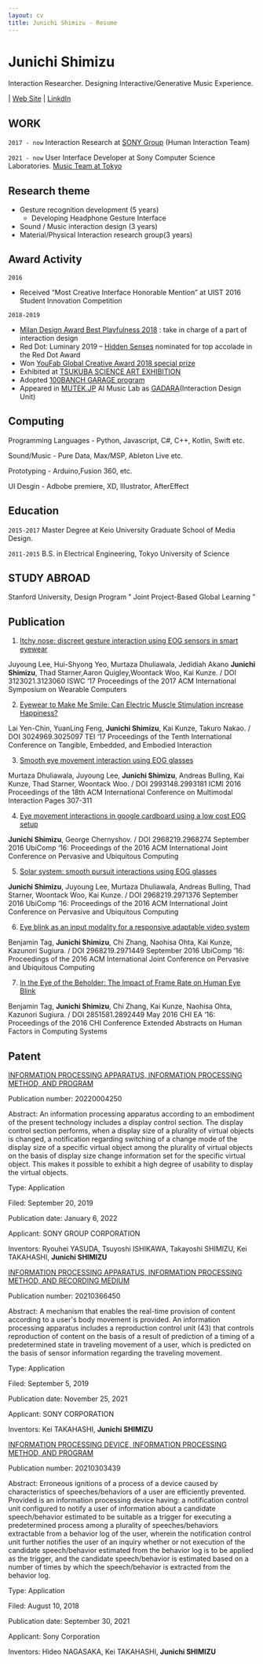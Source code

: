 ```yaml
---
layout: cv
title: Junichi Shimizu - Resume
---
```

# Junichi Shimizu

Interaction Researcher. Designing Interactive/Generative Music Experience.

<div id="webaddress">
| <a href="https://junichishmz.com/">Web Site</a>
| <a href="https://www.linkedin.com/in/junichishmz/">LinkdIn</a>
</div>


## WORK

`2017 - now`
Interaction Research at [SONY Group](https://www.sony.com/en/SonyInfo/research/research-areas/human_interaction/) (Human Interaction Team)

`2021 - now`
User Interface Developer at Sony Computer Science Laboratories. [Music Team at Tokyo](https://www.flow-machines.com/)


## Research theme

- Gesture recognition development (5 years)
  - Developing Headphone Gesture Interface
- Sound / Music interaction design (3 years)
- Material/Physical Interaction research group(3 years)


## Award Activity

`2016`
- Received “Most Creative Interface Honorable Mention” at UIST 2016 Student Innovation Competition

`2018-2019`
- [Milan Design Award Best Playfulness 2018](https://archivio.fuorisalone.it/2018/it/percorso/13/milano-design-award) : take in charge of a part of interaction design
- Red Dot: Luminary 2019 – [Hidden Senses](https://www.youtube.com/watch?v=DziZamGvqzw) nominated for top accolade in the Red Dot Award
- Won [YouFab Global Creative Award 2018 special prize](https://www.youfab.info/2018/winners/hack-the-natural-objects?lang=ja)
- Exhibited at [TSUKUBA SCIENCE ART EXHIBITION](https://www.youtube.com/watch?v=5LXhRhczAdc)
- Adopted [100BANCH GARAGE program](https://100banch.com/projects/19809/)
- Appeared in [MUTEK.JP](https://tokyo.mutek.org/en/past-editions/edition-2019) AI Music Lab as [GADARA](http://gadara.io/)(Interaction Design Unit)



## Computing

Programming Languages - Python, Javascript, C#, C++, Kotlin, Swift etc.

Sound/Music - Pure Data, Max/MSP, Ableton Live etc.

Prototyping - Arduino,Fusion 360, etc.

UI Desgin - Adbobe premiere, XD, Illustrator, AfterEffect

## Education

`2015-2017`
Master Degree at Keio University Graduate School of Media Design.

`2011-2015`
B.S. in Electrical Engineering, Tokyo University of Science

## STUDY ABROAD
Stanford University, Design Program ” Joint Project-Based Global Learning ”


## Publication
1. [Itchy nose: discreet gesture interaction using EOG sensors in smart eyewear](https://dl.acm.org/doi/10.1145/3123021.3123060)

Juyoung Lee, Hui-Shyong Yeo, Murtaza Dhuliawala, Jedidiah Akano **Junichi Shimizu**, Thad Starner,Aaron Quigley,Woontack Woo, Kai Kunze. / DOI 3123021.3123060
ISWC ‘17 Proceedings of the 2017 ACM International Symposium on Wearable Computers


2. [Eyewear to Make Me Smile: Can Electric Muscle Stimulation increase Happiness?](https://dl.acm.org/doi/10.1145/3024969.3025097)

Lai Yen-Chin, YuanLing Feng, **Junichi Shimizu**, Kai Kunze, Takuro Nakao. / DOI 3024969.3025097
TEI ‘17 Proceedings of the Tenth International Conference on Tangible, Embedded, and Embodied Interaction


3. [Smooth eye movement interaction using EOG glasses](https://dl.acm.org/doi/10.1145/2993148.2993181)

Murtaza Dhuliawala, Juyoung Lee, **Junichi Shimizu**, Andreas Bulling, Kai Kunze, Thad Starner, Woontack Woo. / DOI 2993148.2993181
ICMI 2016 Proceedings of the 18th ACM International Conference on Multimodal Interaction Pages 307-311


4. [Eye movement interactions in google cardboard using a low cost EOG setup](https://dl.acm.org/doi/10.1145/2968219.2968274)

**Junichi Shimizu**, George Chernyshov. / DOI 2968219.2968274
September 2016 UbiComp ‘16: Proceedings of the 2016 ACM International Joint Conference on Pervasive and Ubiquitous Computing


5. [Solar system: smooth pursuit interactions using EOG glasses](https://dl.acm.org/doi/10.1145/2968219.2971376)

**Junichi Shimizu**, Juyoung Lee, Murtaza Dhuliawala, Andreas Bulling, Thad Starner, Woontack Woo, Kai Kunze. / DOI 2968219.2971376
September 2016 UbiComp ‘16: Proceedings of the 2016 ACM International Joint Conference on Pervasive and Ubiquitous Computing


6. [Eye blink as an input modality for a responsive adaptable video system](https://dl.acm.org/doi/10.1145/2968219.2971449)

Benjamin Tag, **Junichi Shimizu**, Chi Zhang, Naohisa Ohta, Kai Kunze, Kazunori Sugiura. / DOI 2968219.2971449
September 2016 UbiComp ‘16: Proceedings of the 2016 ACM International Joint Conference on Pervasive and Ubiquitous Computing


7. [In the Eye of the Beholder: The Impact of Frame Rate on Human Eye Blink](https://dl.acm.org/doi/10.1145/2851581.2892449)

Benjamin Tag, **Junichi Shimizu**, Chi Zhang, Kai Kunze, Naohisa Ohta, Kazunori Sugiura. / DOI 2851581.2892449
May 2016 CHI EA ‘16: Proceedings of the 2016 CHI Conference Extended Abstracts on Human Factors in Computing Systems




## Patent
[INFORMATION PROCESSING APPARATUS, INFORMATION PROCESSING METHOD, AND PROGRAM](https://patents.justia.com/patent/20220004250)

Publication number: 20220004250

Abstract: An information processing apparatus according to an embodiment of the present technology includes a display control section. The display control section performs, when a display size of a plurality of virtual objects is changed, a notification regarding switching of a change mode of the display size of a specific virtual object among the plurality of virtual objects on the basis of display size change information set for the specific virtual object. This makes it possible to exhibit a high degree of usability to display the virtual objects.

Type: Application

Filed: September 20, 2019

Publication date: January 6, 2022

Applicant: SONY GROUP CORPORATION

Inventors: Ryouhei YASUDA, Tsuyoshi ISHIKAWA, Takayoshi SHIMIZU, Kei TAKAHASHI, **Junichi SHIMIZU**


[INFORMATION PROCESSING APPARATUS, INFORMATION PROCESSING METHOD, AND RECORDING MEDIUM](https://patents.justia.com/patent/20210366450)

Publication number: 20210366450

Abstract: A mechanism that enables the real-time provision of content according to a user's body movement is provided. An information processing apparatus includes a reproduction control unit (43) that controls reproduction of content on the basis of a result of prediction of a timing of a predetermined state in traveling movement of a user, which is predicted on the basis of sensor information regarding the traveling movement.

Type: Application

Filed: September 5, 2019

Publication date: November 25, 2021

Applicant: SONY CORPORATION

Inventors: Kei TAKAHASHI, **Junichi SHIMIZU**


[INFORMATION PROCESSING DEVICE, INFORMATION PROCESSING METHOD, AND PROGRAM](https://patents.justia.com/patent/20210303439)

Publication number: 20210303439

Abstract: Erroneous ignitions of a process of a device caused by characteristics of speeches/behaviors of a user are efficiently prevented. Provided is an information processing device having: a notification control unit configured to notify a user of information about a candidate speech/behavior estimated to be suitable as a trigger for executing a predetermined process among a plurality of speeches/behaviors extractable from a behavior log of the user, wherein the notification control unit further notifies the user of an inquiry whether or not execution of the candidate speech/behavior estimated from the behavior log is to be applied as the trigger, and the candidate speech/behavior is estimated based on a number of times by which the speech/behavior is extracted from the behavior log.

Type: Application

Filed: August 10, 2018

Publication date: September 30, 2021

Applicant: Sony Corporation

Inventors: Hideo NAGASAKA, Kei TAKAHASHI, **Junichi SHIMIZU**
